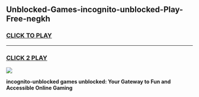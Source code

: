 
## Unblocked-Games-incognito-unblocked-Play-Free-negkh
<h3>
<a href="https://premium76.site?title=incognito-unblocked&ref=12A">CLICK TO PLAY</a></h3>
<hr>

<h3>
<a href="https://premium76.site?title=incognito-unblocked&ref=12A">CLICK 2 PLAY</a>
  
</h3>

<a href="https://premium76.site?title=incognito-unblocked&ref=12A"><img src="https://clearcache.store/games.png"></a>


**incognito-unblocked games unblocked: Your Gateway to Fun and Accessible Online Gaming**
